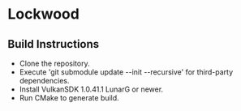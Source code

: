 # Lockwood

## Build Instructions
* Clone the repository.
* Execute 'git submodule update --init --recursive' for third-party dependencies.
* Install VulkanSDK 1.0.41.1 LunarG or newer.
* Run CMake to generate build.